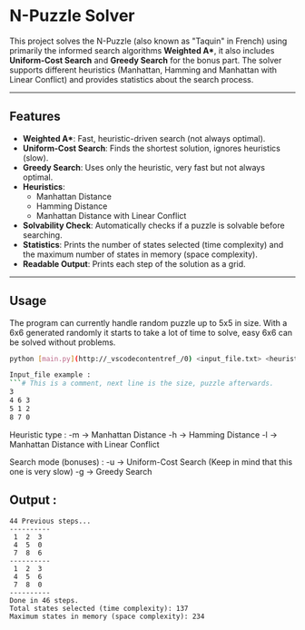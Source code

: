 # N-Puzzle Solver

This project solves the N-Puzzle (also known as "Taquin" in French) using primarily the informed search algorithms **Weighted A\***, it also includes **Uniform-Cost Search** and **Greedy Search** for the bonus part. The solver supports different heuristics (Manhattan, Hamming and Manhattan with Linear Conflict) and provides statistics about the search process.

---

## Features

- **Weighted A\***: Fast, heuristic-driven search (not always optimal).
- **Uniform-Cost Search**: Finds the shortest solution, ignores heuristics (slow).
- **Greedy Search**: Uses only the heuristic, very fast but not always optimal.
- **Heuristics**:
  - Manhattan Distance
  - Hamming Distance
  - Manhattan Distance with Linear Conflict
- **Solvability Check**: Automatically checks if a puzzle is solvable before searching.
- **Statistics**: Prints the number of states selected (time complexity) and the maximum number of states in memory (space complexity).
- **Readable Output**: Prints each step of the solution as a grid.

---

## Usage

The program can currently handle random puzzle up to 5x5 in size.
With a 6x6 generated randomly it starts to take a lot of time to solve, easy 6x6 can be solved without problems.
```bash
python [main.py](http://_vscodecontentref_/0) <input_file.txt> <heuristic_type> [search_mode]

Input_file example :
```# This is a comment, next line is the size, puzzle afterwards.
3 
4 6 3
5 1 2
8 7 0
```
Heuristic type : 
-m -> Manhattan Distance
-h -> Hamming Distance
-l -> Manhattan Distance with Linear Conflict

Search mode (bonuses) : 
-u -> Uniform-Cost Search (Keep in mind that this one is very slow)
-g -> Greedy Search

## Output :
```
44 Previous steps...
----------
 1  2  3
 4  5  0
 7  8  6
----------
 1  2  3
 4  5  6
 7  8  0
----------
Done in 46 steps.
Total states selected (time complexity): 137
Maximum states in memory (space complexity): 234
```
